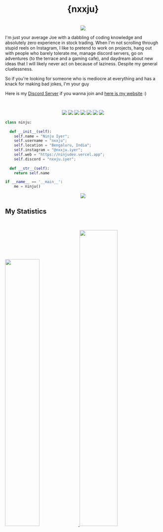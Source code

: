 <h1 align="center">
  <b>{nxxju}</b>
</h1>
<p align="center"><br>
    <a href="https://discord.com/users/743317832434974811">
      <img src="https://lanyard.cnrad.dev/api/743317832434974811"/>
       </a>
    </p>

I'm just your average Joe with a dabbling of coding knowledge and absolutely zero experience in stock trading. When I'm not scrolling through stupid reels on Instagram, I like to pretend to work on projects, hang out with people who barely tolerate me, manage discord servers, go on adventures (to the terrace and a gaming cafe), and daydream about new ideas that I will likely never act on because of laziness. Despite my general cluelessness.

So if you're looking for someone who is mediocre at everything and has a knack for making bad jokes, I'm your guy

Here is my <a href="https://discord.gg/magnimont">Discord Server</a> if you wanna join and <a href="https://ninjudev.vercel.app">here is my website</a> :)

<br>

<p>
<div align="center">
  <img src="https://img.shields.io/badge/-HTML-c58545?style=for-the-badge&logo=html5&logoColor=c58545&labelColor=282828">
  <img src="https://img.shields.io/badge/-CSS-d1a01f?style=for-the-badge&logo=css3&logoColor=d1a01f&labelColor=282828">
  <img src="https://img.shields.io/badge/-Python-98b982?style=for-the-badge&logo=python&logoColor=98b982&labelColor=282828">
  <img src="https://img.shields.io/badge/-Node.js-nodedotjs?style=for-the-badge&logo=nodedotjs&logoColor=98b982&labelColor=282828">
  <img src="https://img.shields.io/badge/-Raspberry Pi-C51A4A?style=for-the-badge&logo=raspberrypi&logoColor=98b982&labelColor=282828">
  <img src="https://img.shields.io/badge/-Javascript-%23323330.svg?style=for-the-badge&logo=javascript&logoColor=98b982&labelColor=282828">
  <img src="https://img.shields.io/badge/-MongoDB-%234ea94b.svg?style=for-the-badge&logo=mongodb&logoColor=98b982&labelColor=282828">
</div>
</p>

```python
class ninju:
    
  def __init__(self):
    self.name = "Ninju Iyer";
    self.username = "nxxju";
    self.location = "Bengaluru, India";
    self.instagram = "@nxxju.iyer";
    self.web = "https://ninjudev.vercel.app";
    self.discord = "nxxju.iyer";
  
  def __str__(self):
    return self.name

if __name__ == '__main__':
    me = ninju()
```


<div align="center">
  <a href="https://ninjudev.vercel.app">
    <img src="https://readme-spotify-tingz.vercel.app/api/now-playing">
  </a>
</div>

<!--
<div align="center">
  <a href="[https://r3fl3x.tk](https://dag.killyourself.lol)">
    <img src="https://spotify-readme-theta-virid.vercel.app/api?scan=true&theme=dark" width="240px">
  </a>
</div>
-->

## My Statistics

<br/>
<p align="left">
  <a href="https://dag.killyourself.lol/">
  <img width="47%" src="https://github-readme-stats.vercel.app/api?username=nxxju&show_icons=true&theme=tokyonight" />
    <img width="49.5%" src="https://github-readme-streak-stats.herokuapp.com/?user=nxxju&theme=tokyonight" />
  </a>
</p>
<br>

